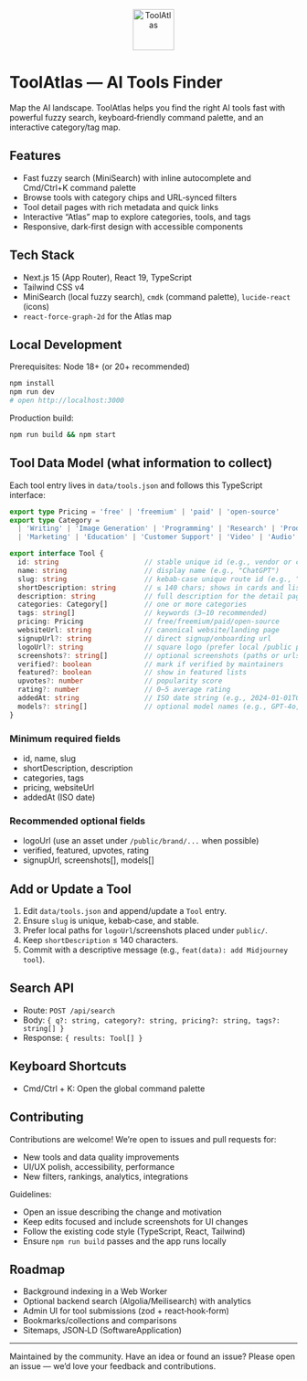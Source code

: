<p align="center">
  <img src="/brand/toolatlas/wordmark.svg" alt="ToolAtlas" height="72" />
</p>

# ToolAtlas — AI Tools Finder

Map the AI landscape. ToolAtlas helps you find the right AI tools fast with powerful fuzzy search, keyboard‑friendly command palette, and an interactive category/tag map.

## Features

- Fast fuzzy search (MiniSearch) with inline autocomplete and Cmd/Ctrl+K command palette
- Browse tools with category chips and URL‑synced filters
- Tool detail pages with rich metadata and quick links
- Interactive “Atlas” map to explore categories, tools, and tags
- Responsive, dark‑first design with accessible components

## Tech Stack

- Next.js 15 (App Router), React 19, TypeScript
- Tailwind CSS v4
- MiniSearch (local fuzzy search), `cmdk` (command palette), `lucide-react` (icons)
- `react-force-graph-2d` for the Atlas map

## Local Development

Prerequisites: Node 18+ (or 20+ recommended)

```bash
npm install
npm run dev
# open http://localhost:3000
```

Production build:

```bash
npm run build && npm start
```

## Tool Data Model (what information to collect)

Each tool entry lives in `data/tools.json` and follows this TypeScript interface:

```ts
export type Pricing = 'free' | 'freemium' | 'paid' | 'open-source'
export type Category =
  | 'Writing' | 'Image Generation' | 'Programming' | 'Research' | 'Productivity'
  | 'Marketing' | 'Education' | 'Customer Support' | 'Video' | 'Audio' | 'Agents' | 'Other'

export interface Tool {
  id: string                     // stable unique id (e.g., vendor or canonical slug)
  name: string                   // display name (e.g., "ChatGPT")
  slug: string                   // kebab-case unique route id (e.g., "chatgpt")
  shortDescription: string       // ≤ 140 chars; shows in cards and lists
  description: string            // full description for the detail page
  categories: Category[]         // one or more categories
  tags: string[]                 // keywords (3–10 recommended)
  pricing: Pricing               // free/freemium/paid/open-source
  websiteUrl: string             // canonical website/landing page
  signupUrl?: string             // direct signup/onboarding url
  logoUrl?: string               // square logo (prefer local /public path)
  screenshots?: string[]         // optional screenshots (paths or urls)
  verified?: boolean             // mark if verified by maintainers
  featured?: boolean             // show in featured lists
  upvotes?: number               // popularity score
  rating?: number                // 0–5 average rating
  addedAt: string                // ISO date string (e.g., 2024-01-01T00:00:00.000Z)
  models?: string[]              // optional model names (e.g., GPT‑4o, Claude, Llama)
}
```

### Minimum required fields

- id, name, slug
- shortDescription, description
- categories, tags
- pricing, websiteUrl
- addedAt (ISO date)

### Recommended optional fields

- logoUrl (use an asset under `/public/brand/...` when possible)
- verified, featured, upvotes, rating
- signupUrl, screenshots[], models[]

## Add or Update a Tool

1. Edit `data/tools.json` and append/update a `Tool` entry.
2. Ensure `slug` is unique, kebab‑case, and stable.
3. Prefer local paths for `logoUrl`/screenshots placed under `public/`.
4. Keep `shortDescription` ≤ 140 characters.
5. Commit with a descriptive message (e.g., `feat(data): add Midjourney tool`).

## Search API

- Route: `POST /api/search`
- Body: `{ q?: string, category?: string, pricing?: string, tags?: string[] }`
- Response: `{ results: Tool[] }`

## Keyboard Shortcuts

- Cmd/Ctrl + K: Open the global command palette

## Contributing

Contributions are welcome! We’re open to issues and pull requests for:

- New tools and data quality improvements
- UI/UX polish, accessibility, performance
- New filters, rankings, analytics, integrations

Guidelines:

- Open an issue describing the change and motivation
- Keep edits focused and include screenshots for UI changes
- Follow the existing code style (TypeScript, React, Tailwind)
- Ensure `npm run build` passes and the app runs locally

## Roadmap

- Background indexing in a Web Worker
- Optional backend search (Algolia/Meilisearch) with analytics
- Admin UI for tool submissions (zod + react‑hook‑form)
- Bookmarks/collections and comparisons
- Sitemaps, JSON‑LD (SoftwareApplication)

---

Maintained by the community. Have an idea or found an issue? Please open an issue — we’d love your feedback and contributions.
